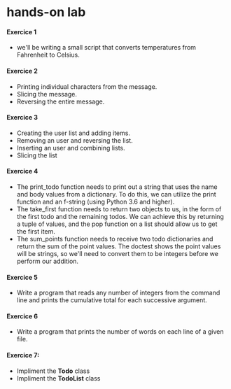# hands-on lab

#### Exercice 1

* we'll be writing a small script that converts temperatures from     Fahrenheit to Celsius. 
#### Exercice 2

* Printing individual characters from the message.
* Slicing the message.
* Reversing the entire message.

#### Exercice 3

* Creating the user list and adding items.
* Removing an user and reversing the list.
* Inserting an user and combining lists.
* Slicing the list

#### Exercice 4

* The print_todo function needs to print out a string that uses the name and body values from a dictionary. To do this, we can utilize the print function and an f-string (using Python 3.6 and higher).
* The take_first function needs to return two objects to us, in the form of the first todo and the remaining todos. We can achieve this by returning a tuple of values, and the pop function on a list should allow us to get the first item.
* The sum_points function needs to receive two todo dictionaries and return the sum of the point values. The doctest shows the point values will be strings, so we'll need to convert them to be integers before we perform our addition.

#### Exercice 5

* Write a program that reads any number of integers from the command line and prints the cumulative total for each successive argument.


#### Exercice 6

* Write a program that prints the number of words on each line of a given file.

#### Exercice 7:

* Impliment the **Todo** class
* Impliment the **TodoList** class